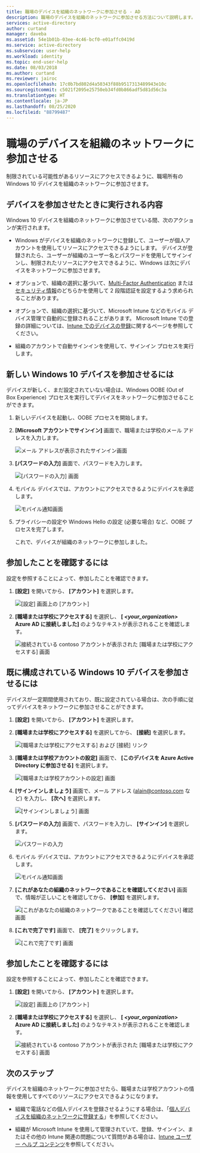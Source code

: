 ```yaml
---
title: 職場のデバイスを組織のネットワークに参加させる - AD
description: 職場のデバイスを組織のネットワークに参加させる方法について説明します。
services: active-directory
author: curtand
manager: daveba
ms.assetid: 54e1b01b-03ee-4c46-bcf0-e01affc0419d
ms.service: active-directory
ms.subservice: user-help
ms.workload: identity
ms.topic: end-user-help
ms.date: 08/03/2018
ms.author: curtand
ms.reviewer: jairoc
ms.openlocfilehash: 17c0b7bd802d4a50343f88b9517313489943e10c
ms.sourcegitcommit: c5021f2095e25750eb34fd0b866adf5d81d56c3a
ms.translationtype: HT
ms.contentlocale: ja-JP
ms.lasthandoff: 08/25/2020
ms.locfileid: "88799487"
---
```

# <a name="join-your-work-device-to-your-organizations-network"></a>職場のデバイスを組織のネットワークに参加させる
制限されている可能性があるリソースにアクセスできるように、職場所有の Windows 10 デバイスを組織のネットワークに参加させます。

## <a name="what-happens-when-you-join-your-device"></a>デバイスを参加させたときに実行される内容
Windows 10 デバイスを組織のネットワークに参加させている間、次のアクションが実行されます。

- Windows がデバイスを組織のネットワークに登録して、ユーザーが個人アカウントを使用してリソースにアクセスできるようにします。 デバイスが登録されたら、ユーザーが組織のユーザー名とパスワードを使用してサインインし、制限されたリソースにアクセスできるように、Windows は次にデバイスをネットワークに参加させます。

- オプションで、組織の選択に基づいて、[Multi-Factor Authentication](multi-factor-authentication-end-user-first-time.md) または[セキュリティ情報](./security-info-setup-signin.md)のどちらかを使用して 2 段階認証を設定するよう求められることがあります。

- オプションで、組織の選択に基づいて、Microsoft Intune などのモバイル デバイス管理で自動的に登録されることがあります。 Microsoft Intune での登録の詳細については、[Intune でのデバイスの登録](/intune-user-help/enroll-your-device-in-intune-all)に関するページを参照してください。

- 組織のアカウントで自動サインインを使用して、サインイン プロセスを実行します。

## <a name="to-join-a-brand-new-windows-10-device"></a>新しい Windows 10 デバイスを参加させるには
デバイスが新しく、まだ設定されていない場合は、Windows OOBE (Out of Box Experience) プロセスを実行してデバイスをネットワークに参加させることができます。

1. 新しいデバイスを起動し、OOBE プロセスを開始します。

2. **[Microsoft アカウントでサインイン]** 画面で、職場または学校のメール アドレスを入力します。

    ![メール アドレスが表示されたサインイン画面](./media/user-help-join-device-on-network/join-device-oobe-signin.png)

3. **[パスワードの入力]** 画面で、パスワードを入力します。

    ![[パスワードの入力] 画面](./media/user-help-join-device-on-network/join-device-oobe-password.png)

4. モバイル デバイスでは、アカウントにアクセスできるようにデバイスを承認します。 

    ![モバイル通知画面](./media/user-help-join-device-on-network/join-device-oobe-mobile.png)

5. プライバシーの設定や Windows Hello の設定 (必要な場合) など、OOBE プロセスを完了します。

    これで、デバイスが組織のネットワークに参加しました。

## <a name="to-make-sure-youre-joined"></a>参加したことを確認するには
設定を参照することによって、参加したことを確認できます。

1. **[設定]** を開いてから、 **[アカウント]** を選択します。

    ![[設定] 画面上の [アカウント]](./media/user-help-join-device-on-network/join-device-settings-accounts.png)

2. **[職場または学校にアクセスする]** を選択し、 **[ *\<your_organization>* Azure AD に接続しました]** のようなテキストが表示されることを確認します。

    ![接続されている contoso アカウントが表示された [職場または学校にアクセスする] 画面](./media/user-help-join-device-on-network/join-device-oobe-verify.png)


## <a name="to-join-an-already-configured-windows-10-device"></a>既に構成されている Windows 10 デバイスを参加させるには
デバイスが一定期間使用されており、既に設定されている場合は、次の手順に従ってデバイスをネットワークに参加させることができます。

1. **[設定]** を開いてから、 **[アカウント]** を選択します。

2. **[職場または学校にアクセスする]** を選択してから、 **[接続]** を選択します。

    ![[職場または学校にアクセスする] および [接続] リンク](./media/user-help-join-device-on-network/join-device-access-work-school-connect.png)

3. **[職場または学校アカウントの設定]** 画面で、 **[このデバイスを Azure Active Directory に参加させる]** を選択します。

    ![[職場または学校アカウントの設定] 画面](./media/user-help-join-device-on-network/join-device-setup-join-aad.png)

4. **[サインインしましょう]** 画面で、メール アドレス (alain@contoso.com など) を入力し、 **[次へ]** を選択します。

    ![[サインインしましょう] 画面](./media/user-help-join-device-on-network/join-device-setup-get-signed-in.png)

5. **[パスワードの入力]** 画面で、パスワードを入力し、 **[サインイン]** を選択します。

    ![パスワードの入力](./media/user-help-join-device-on-network/join-device-setup-password.png)

6. モバイル デバイスでは、アカウントにアクセスできるようにデバイスを承認します。 

    ![モバイル通知画面](./media/user-help-join-device-on-network/join-device-setup-mobile.png)

7. **[これがあなたの組織のネットワークであることを確認してください]** 画面で、情報が正しいことを確認してから、 **[参加]** を選択します。

    ![[これがあなたの組織のネットワークであることを確認してください] 確認画面](./media/user-help-join-device-on-network/join-device-setup-confirm.png)

8. **[これで完了です]** 画面で、 **[完了]** をクリックします。

    ![[これで完了です] 画面](./media/user-help-join-device-on-network/join-device-setup-finish.png)

## <a name="to-make-sure-youre-joined"></a>参加したことを確認するには
設定を参照することによって、参加したことを確認できます。

1. **[設定]** を開いてから、 **[アカウント]** を選択します。

    ![[設定] 画面上の [アカウント]](./media/user-help-join-device-on-network/join-device-settings-accounts.png)

2. **[職場または学校にアクセスする]** を選択し、 **[ *\<your_organization>* Azure AD に接続しました]** のようなテキストが表示されることを確認します。

    ![接続されている contoso アカウントが表示された [職場または学校にアクセスする] 画面](./media/user-help-join-device-on-network/join-device-setup-verify.png)

## <a name="next-steps"></a>次のステップ
デバイスを組織のネットワークに参加させたら、職場または学校アカウントの情報を使用してすべてのリソースにアクセスできるようになります。

- 組織で電話などの個人デバイスを登録させるようにする場合は、「[個人デバイスを組織のネットワークに登録する](user-help-register-device-on-network.md)」を参照してください。

- 組織が Microsoft Intune を使用して管理されていて、登録、サインイン、またはその他の Intune 関連の問題について質問がある場合は、[Intune ユーザー ヘルプ コンテンツ](/intune-user-help/use-managed-devices-to-get-work-done)を参照してください。